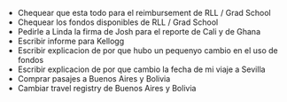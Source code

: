 - Chequear que esta todo para el reimbursement de RLL / Grad School
- Chequear los fondos disponibles de RLL / Grad School
- Pedirle a Linda la firma de Josh para el reporte de Cali y de Ghana
- Escribir informe para Kellogg
- Escribir explicacion de por que hubo un pequenyo cambio en el uso de fondos
- Escribir explicacion de por que cambio la fecha de mi viaje a Sevilla
- Comprar pasajes a Buenos Aires y Bolivia
- Cambiar travel registry de Buenos Aires y Bolivia
